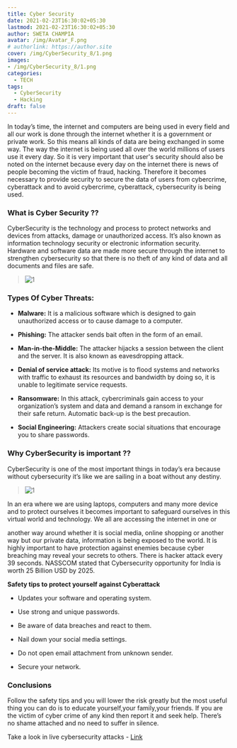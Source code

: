 ```yaml
---
title: Cyber Security
date: 2021-02-23T16:30:02+05:30
lastmod: 2021-02-23T16:30:02+05:30
author: SWETA CHAMPIA
avatar: /img/Avatar_F.png
# authorlink: https://author.site
cover: /img/CyberSecurity_8/1.png
images: 
- /img/CyberSecurity_8/1.png
categories:
  - TECH
tags:
  - CyberSecurity
  - Hacking
draft: false
---
```


In today’s time, the internet and computers are being used in every field and all our work is done through the internet whether it is a government or private work. So this means all kinds of data are being exchanged in some way. The way the internet is being used all over the world millions of users use it every day. So it is very important that user's security should also be noted on the internet because every day on the internet there is news of people becoming the victim of fraud, hacking. Therefore it becomes necessary to provide security to secure the data of users from cybercrime, cyberattack and to avoid cybercrime, cyberattack, cybersecurity is being used.

<!--more-->

### What is Cyber Security ??

CyberSecurity is the technology and process to protect networks and
devices from attacks, damage or unauthorized access. It’s also known as
information technology security or electronic information security.
Hardware and software data are made more secure through the internet to
strengthen cybersecurity so that there is no theft of any kind of data
and all documents and files are safe.

> ![1](/img/CyberSecurity_8/1.png)

### Types Of Cyber Threats:

-   **Malware:** It is a malicious software which is designed to gain
    unauthorized access or to cause damage to a computer.

-   **Phishing:** The attacker sends bait often in the form of an email.

-   **Man-in-the-Middle:** The attacker hijacks a session between the client
    and the server. It is also known as eavesdropping attack.

-   **Denial of service attack:** Its motive is to flood systems and
    networks with traffic to exhaust its resources and bandwidth by
    doing so, it is unable to legitimate service requests.

-   **Ransomware:** In this attack, cybercriminals gain access to your
    organization’s system and data and demand a ransom in exchange for
    their safe return. Automatic back-up is the best precaution.

-   **Social Engineering:** Attackers create social situations that
    encourage you to share passwords.

### Why CyberSecurity is important ??

CyberSecurity is one of the most important things in today’s era because
without cybersecurity it’s like we are sailing in a boat without any
destiny.

> ![1](/img/CyberSecurity_8/2.png)

In an era where we are using laptops, computers and many more device and
to protect ourselves it becomes important to safeguard ourselves in this
virtual world and technology. We all are accessing the internet in one
or

another way around whether it is social media, online shopping or
another way but our private data, information is being exposed to the
world. It is highly important to have protection against enemies because
cyber breaching may reveal your secrets to others. There is hacker
attack every 39 seconds. NASSCOM stated that Cybersecurity opportunity
for India is worth 25 Billion USD by 2025.

**Safety tips to protect yourself against Cyberattack**

-   Updates your software and operating system.

-   Use strong and unique passwords.

-   Be aware of data breaches and react to them.

-   Nail down your social media settings.

-   Do not open email attachment from unknown sender.

-   Secure your network.

### Conclusions

Follow the safety tips and you will lower the risk greatly but the most
useful thing you can do is to educate yourself,your family,your friends.
If you are the victim of cyber crime of any kind then report it and seek
help. There’s no shame attached and no need to suffer in silence.

Take a look in live cybersecurity attacks -
[Link](https://map.lookingglasscyber.com/) 

